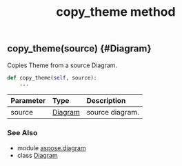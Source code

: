 ﻿---
title: copy_theme method
second_title: Aspose.Diagram for Python via .NET API References
description: 
type: docs
weight: 50
url: /python-net/aspose.diagram/diagram/copy_theme/
is_root: false
---

## copy_theme(source) {#Diagram}

Copies Theme from a source Diagram.



```python
def copy_theme(self, source):
    ...
```


| Parameter | Type | Description |
| :- | :- | :- |
| source | [Diagram](/diagram/python-net/aspose.diagram/diagram) | source diagram. |



### See Also
* module [aspose.diagram](../../)
* class [Diagram](/diagram/python-net/aspose.diagram/diagram)
